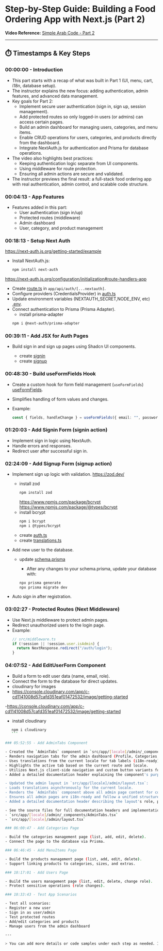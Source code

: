 # Step-by-Step Guide: Building a Food Ordering App with Next.js (Part 2)

**Video Reference:** [Simple Arab Code - Part 2](https://www.youtube.com/watch?v=hDrt1ifv94o&ab_channel=SimpleArabCode)

---

## ⏱️ Timestamps & Key Steps

### 00:00:00 - Introduction

- This part starts with a recap of what was built in Part 1 (UI, menu, cart, i18n, database setup).
- The instructor explains the new focus: adding authentication, admin features, and advanced data management.
- Key goals for Part 2:
  - Implement secure user authentication (sign in, sign up, session management).
  - Add protected routes so only logged-in users (or admins) can access certain pages.
  - Build an admin dashboard for managing users, categories, and menu items.
  - Enable CRUD operations for users, categories, and products directly from the dashboard.
  - Integrate NextAuth.js for authentication and Prisma for database operations.
- The video also highlights best practices:
  - Keeping authentication logic separate from UI components.
  - Using middleware for route protection.
  - Ensuring all admin actions are secure and validated.
- The instructor previews the final result: a full-stack food ordering app with real authentication, admin control, and scalable code structure.

### 00:04:13 - App Features

- Features added in this part:
  - User authentication (sign in/up)
  - Protected routes (middleware)
  - Admin dashboard
  - User, category, and product management

### 00:18:13 - Setup Next Auth

https://next-auth.js.org/getting-started/example

- Install NextAuth.js:
  ```bash
  npm install next-auth
  ```

https://next-auth.js.org/configuration/initialization#route-handlers-app

- Create [route.ts](src/app/api/auth/[...nextauth]/route.ts) in `app/api/auth/[...nextauth]`.
- Configure providers (CredentialsProvider) in [auth.ts](src/server/auth.ts)
- Update environment variables (NEXTAUTH_SECRET,NODE_ENV, etc) [.env](.env).
- Connect authentication to Prisma (Prisma Adapter).
  - install prisma-adapter
  ```bash
  npm i @next-auth/prisma-adapter
  ```

### 00:39:11 - Add JSX for Auth Pages

- Build sign in and sign up pages using Shadcn UI components.

  - create [signin](src/app/[locale]/auth/signin/page.tsx)
  - create [signup](src/app/[locale]/auth/signup/page.tsx)

### 00:48:30 - Build useFormFields Hook

- Create a custom hook for form field management (`useFormFields`) [useFormFields](src/hooks/useFormFields.ts).

- Simplifies handling of form values and changes.
- Example:
  ```ts
  const { fields, handleChange } = useFormFields({ email: "", password: "" });
  ```

### 01:20:03 - Add Signin Form (signin action)

- Implement sign in logic using NextAuth.
- Handle errors and responses.
- Redirect user after successful sign in.

### 02:24:09 - Add Signup Form (signup action)

- Implement sign up logic with validation.
  https://zod.dev/

  - install zod
    ```bash
    npm install zod
    ```
    https://www.npmjs.com/package/bcrypt
    https://www.npmjs.com/package/@types/bcrypt
  - install bcrypt
    ```bash
    npm i bcrypt
    npm i @types/bcrypt
    ```
  - create [auth.ts](src/validations/auth.ts)
  - create [translations.ts](src/types/translations.ts)

- Add new user to the database.

  - update [schema.prisma](prisma/schema.prisma)

    - After any changes to your schema.prisma, update your database with:

    ```bash
    npx prisma generate
    npx prisma migrate dev

    ```

- Auto sign in after registration.

### 03:02:27 - Protected Routes (Next Middleware)

- Use Next.js middleware to protect admin pages.
- Redirect unauthorized users to the login page.
- Example:
  ```ts
  // src/middleware.ts
  if (!session || !session.user.isAdmin) {
    return NextResponse.redirect("/auth/login");
  }
  ```

### 04:07:52 - Add EditUserForm Component

- Build a form to edit user data (name, email, role).
- Connect the form to the database for direct updates.
- cloudinary for images
- https://console.cloudinary.com/app/c-cd1141008d57cafd351eaf01472532/image/getting-started

-https://console.cloudinary.com/app/c-cd1141008d57cafd351eaf01472532/image/getting-started

- install cloudinary

````bash
   npm i cloudinary
   ```

### 05:52:55 - Add AdminTabs Component

- Created the `AdminTabs` component in `src/app/[locale]/admin/_components/AdminTabs.tsx`:
- Renders navigation tabs for the admin dashboard (Profile, Categories, Menu Items, Users, Orders).
- Uses translations from the current locale for tab labels (i18n-ready).
- Highlights the active tab based on the current route and locale.
- Utilizes Next.js client-side navigation and custom button variants for consistent UI.
- Added a detailed documentation header explaining the component's purpose, props, i18n support, and usage.

- Updated the admin layout in `src/app/[locale]/admin/layout.tsx`:
- Loads translations asynchronously for the current locale.
- Renders the `AdminTabs` component above all admin page content for consistent navigation.
- Ensures all admin pages are i18n-ready and follow a unified structure.
- Added a detailed documentation header describing the layout's role, props, async data loading, and best practices.

- See the source files for full documentation headers and implementation details:
- `src/app/[locale]/admin/_components/AdminTabs.tsx`
- `src/app/[locale]/admin/layout.tsx`

### 06:00:47 - Add Categories Page

- Build the categories management page (list, add, edit, delete).
- Connect the page to the database via Prisma.

### 06:46:45 - Add MenuItems Page

- Build the products management page (list, add, edit, delete).
- Support linking products to categories, sizes, and extras.

### 10:17:01 - Add Users Page

- Build the users management page (list, edit, delete, change role).
- Protect sensitive operations (role changes).

### 10:33:43 - Test App Scenarios

- Test all scenarios:
- Register a new user
- Sign in as user/admin
- Test protected routes
- Add/edit categories and products
- Manage users from the admin dashboard

---

> You can add more details or code samples under each step as needed. If you want a detailed explanation for any part, specify the step or timestamp.
````
